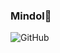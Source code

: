 <!-- ![header](https://capsule-render.vercel.app/api?type=rounded&color=gradient&height=300&section=header&text=%20Hi%20there%20&fontSize=80&textBg=true&animation=fadeIn) -->
### Mindol🤔
![GitHub](https://github-readme-stats.vercel.app/api?username=hhh57463&show_icons=true&theme=dracula)
  
<!--1. [Blog](https://hhh57463.github.io/)-->
<!--
**hhh57463/hhh57463** is a ✨ _special_ ✨ repository because its `README.md` (this file) appears on your GitHub profile.

Here are some ideas to get you started:

- 🔭 I’m currently working on ...
- 🌱 I’m currently learning ...
- 👯 I’m looking to collaborate on ...
- 🤔 I’m looking for help with ...
- 💬 Ask me about ...
- 📫 How to reach me: ...
- 😄 Pronouns: ...
- ⚡ Fun fact: ...
-->
